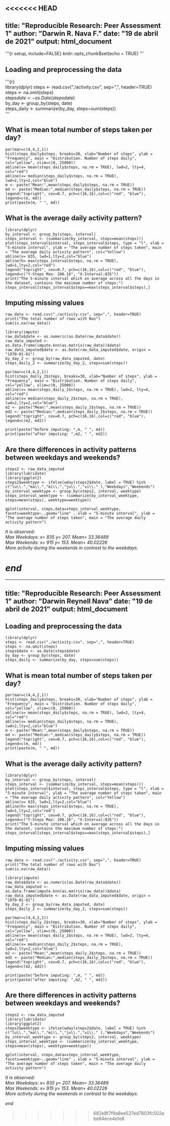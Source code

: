 <<<<<<< HEAD
---
title: "Reproducible Research: Peer Assessment 1"
author: "Darwin R. Nava F."
date: "19 de abril de 2021"
output: html_document
---
  
'''{r setup, include=FALSE}
knitr::opts_chunk$set(echo = TRUE)
'''


## Loading and preprocessing the data  
'''{r}  
library(dplyr)
steps <- read.csv("./activity.csv", sep=",", header=TRUE)  
steps <- na.omit(steps)  
steps$date <- as.Date(steps$date)  
by_day <- group_by(steps, date)  
steps_daily <- summarize(by_day, steps=sum(steps))  
'''

## What is mean total number of steps taken per day?  
```{r}  
par(mar=c(4,4,2,1))  
hist(steps_daily$steps, breaks=30, xlab="Number of steps", ylab = "Frequency", main = "Distribution. Number of steps daily", col="yellow", xlim=c(0, 25000))  
abline(v= mean(steps_daily$steps, na.rm = TRUE), lwd=2, lty=4, col="red")  
abline(v= median(steps_daily$steps, na.rm = TRUE), lwd=2,lty=2,col="blue")  
m <- paste("Mean:",mean(steps_daily$steps, na.rm = TRUE))  
md <- paste("Median:",median(steps_daily$steps, na.rm = TRUE))  
legend("topright", cex=0.7, pch=c(16,16),col=c("red", "blue"), legend=c(m, md))  
print(paste(m, " ", md))  
```  

## What is the average daily activity pattern?  
```{r}  
library(dplyr) 
by_interval <- group_by(steps, interval)  
steps_interval <- (summarize(by_interval, steps=mean(steps)))  
plot(steps_interval$interval, steps_interval$steps, type = "l", xlab = "5-minute interval", ylab = "The average number of steps taken", main = "The average daily activity pattern", col="Yellow")  
abline(v= 835, lwd=1,lty=2,col="blue")  
abline(h= max(steps_interval$steps, na.rm = TRUE), lwd=1,lty=2,col="red")  
legend("topright", cex=0.7, pch=c(16,16),col=c("red", "blue"), legend=c("Y-Steps Max: 206.16", "X-Interval:835"))  
print("The 5-minute interval which on average across all the days in the dataset, contains the maximum number of steps:")  
steps_interval[steps_interval$steps==max(steps_interval$steps),]  
```  

## Imputing missing values  
```{r}  
raw_data <- read.csv("./activity.csv", sep=",", header=TRUE)  
print("The total number of rows with Nas")  
sum(is.na(raw_data))  

library(impute)  
raw_data$date <- as.numeric(as.Date(raw_data$date))  
raw_data_imputed <-  as.data.frame(impute.knn(as.matrix(raw_data))$data)
raw_data_imputed$date <- as.Date(raw_data_imputed$date, origin = "1970-01-01")  
by_day_2 <- group_by(raw_data_imputed, date)  
steps_daily_2 <- summarize(by_day_2, steps=sum(steps))  

par(mar=c(4,4,2,1))  
hist(steps_daily_2$steps, breaks=30, xlab="Number of steps", ylab = "Frequency", main = "Distribution. Number of steps daily", col="yellow", xlim=c(0, 25000))  
abline(v= mean(steps_daily_2$steps, na.rm = TRUE), lwd=2, lty=4, col="red")  
abline(v= median(steps_daily_2$steps, na.rm = TRUE), lwd=2,lty=2,col="blue")  
m2 <- paste("Mean:",mean(steps_daily_2$steps, na.rm = TRUE))  
md2 <- paste("Median:",median(steps_daily_2$steps, na.rm = TRUE))  
legend("topright", cex=0.7, pch=c(16,16),col=c("red", "blue"), legend=c(m2, md2))  

print(paste("before imputing: ",m, " ", md))  
print(paste("after imputing: ",m2, " ", md2))  
```  

## Are there differences in activity patterns between weekdays and weekends?  
```{r}  
steps2 <- raw_data_imputed  
library(lubridate) 
library(ggplot2)
steps2$weektype <- ifelse(wday(steps2$date, label = TRUE) %in% c("lu\\.","ma\\.","mi\\.","ju\\.","vi\\." ),"Weekdays","Weekends")  
by_interval_weektype <- group_by(steps2, interval, weektype)  
steps_interval_weektype <- (summarize(by_interval_weektype, steps=mean(steps), weektype=weektype))   

qplot(interval, steps,data=steps_interval_weektype, facets=weektype~.,geom="line" , xlab = "5-minute interval", ylab = "The average number of steps taken", main = "The average daily activity pattern")  
``` 

*It is observed:*  
  *Max Weekdays: x= 835 y= 207. Mean= 33.36489*  
  *Max Weekends: x= 915 y= 153. Mean= 40.02226*  
  *More activity during the weekends in contrast to the weekdays.*  
  
  *end*
=======
---
title: "Reproducible Research: Peer Assessment 1"
author: "Darwin Reynell Nava"
date: "19 de abril de 2021"
output: html_document
---

## Loading and preprocessing the data  
```{r}  
library(dplyr)
steps <- read.csv("./activity.csv", sep=",", header=TRUE)  
steps <- na.omit(steps)  
steps$date <- as.Date(steps$date)  
by_day <- group_by(steps, date)  
steps_daily <- summarize(by_day, steps=sum(steps))  
```

## What is mean total number of steps taken per day?  
```{r}  
par(mar=c(4,4,2,1))  
hist(steps_daily$steps, breaks=30, xlab="Number of steps", ylab = "Frequency", main = "Distribution. Number of steps daily", col="yellow", xlim=c(0, 25000))  
abline(v= mean(steps_daily$steps, na.rm = TRUE), lwd=2, lty=4, col="red")  
abline(v= median(steps_daily$steps, na.rm = TRUE), lwd=2,lty=2,col="blue")  
m <- paste("Mean:",mean(steps_daily$steps, na.rm = TRUE))  
md <- paste("Median:",median(steps_daily$steps, na.rm = TRUE))  
legend("topright", cex=0.7, pch=c(16,16),col=c("red", "blue"), legend=c(m, md))  
print(paste(m, " ", md))  
```  

## What is the average daily activity pattern?  
```{r}  
library(dplyr) 
by_interval <- group_by(steps, interval)  
steps_interval <- (summarize(by_interval, steps=mean(steps)))  
plot(steps_interval$interval, steps_interval$steps, type = "l", xlab = "5-minute interval", ylab = "The average number of steps taken", main = "The average daily activity pattern", col="Yellow")  
abline(v= 835, lwd=1,lty=2,col="blue")  
abline(h= max(steps_interval$steps, na.rm = TRUE), lwd=1,lty=2,col="red")  
legend("topright", cex=0.7, pch=c(16,16),col=c("red", "blue"), legend=c("Y-Steps Max: 206.16", "X-Interval:835"))  
print("The 5-minute interval which on average across all the days in the dataset, contains the maximum number of steps:")  
steps_interval[steps_interval$steps==max(steps_interval$steps),]  
```  

## Imputing missing values  
```{r}  
raw_data <- read.csv("./activity.csv", sep=",", header=TRUE)  
print("The total number of rows with Nas")  
sum(is.na(raw_data))  

library(impute)  
raw_data$date <- as.numeric(as.Date(raw_data$date))  
raw_data_imputed <-  as.data.frame(impute.knn(as.matrix(raw_data))$data)
raw_data_imputed$date <- as.Date(raw_data_imputed$date, origin = "1970-01-01")  
by_day_2 <- group_by(raw_data_imputed, date)  
steps_daily_2 <- summarize(by_day_2, steps=sum(steps))  

par(mar=c(4,4,2,1))  
hist(steps_daily_2$steps, breaks=30, xlab="Number of steps", ylab = "Frequency", main = "Distribution. Number of steps daily", col="yellow", xlim=c(0, 25000))  
abline(v= mean(steps_daily_2$steps, na.rm = TRUE), lwd=2, lty=4, col="red")  
abline(v= median(steps_daily_2$steps, na.rm = TRUE), lwd=2,lty=2,col="blue")  
m2 <- paste("Mean:",mean(steps_daily_2$steps, na.rm = TRUE))  
md2 <- paste("Median:",median(steps_daily_2$steps, na.rm = TRUE))  
legend("topright", cex=0.7, pch=c(16,16),col=c("red", "blue"), legend=c(m2, md2))  

print(paste("before imputing: ",m, " ", md))  
print(paste("after imputing: ",m2, " ", md2))  
```  

## Are there differences in activity patterns between weekdays and weekends?  
```{r}  
steps2 <- raw_data_imputed  
library(lubridate) 
library(ggplot2)
steps2$weektype <- ifelse(wday(steps2$date, label = TRUE) %in% c("lu\\.","ma\\.","mi\\.","ju\\.","vi\\." ),"Weekdays","Weekends")  
by_interval_weektype <- group_by(steps2, interval, weektype)  
steps_interval_weektype <- (summarize(by_interval_weektype, steps=mean(steps), weektype=weektype))   

qplot(interval, steps,data=steps_interval_weektype, facets=weektype~.,geom="line" , xlab = "5-minute interval", ylab = "The average number of steps taken", main = "The average daily activity pattern")  
``` 

*It is observed:*  
*Max Weekdays: x= 835 y= 207. Mean= 33.36489*  
*Max Weekends: x= 915 y= 153. Mean= 40.02226*  
*More activity during the weekends in contrast to the weekdays.*  

*end*
>>>>>>> 682e8f7f9a8ee527ed7803fc502abe84ece4e1e8
